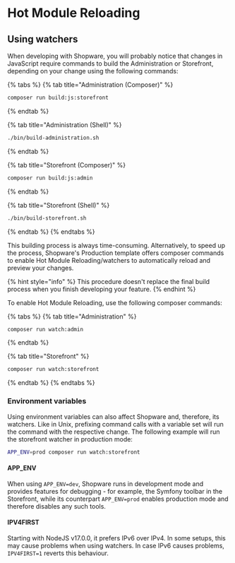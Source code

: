 # Hot Module Reloading

## Using watchers

When developing with Shopware, you will probably notice that changes in JavaScript require commands to build the Administration or Storefront, depending on your change using the following commands:

{% tabs %}
{% tab title="Administration (Composer)" %}

```bash
composer run build:js:storefront
```

{% endtab %}

{% tab title="Administration (Shell)" %}

```bash
./bin/build-administration.sh
```

{% endtab %}

{% tab title="Storefront (Composer)" %}

```bash
composer run build:js:admin
```

{% endtab %}

{% tab title="Storefront (Shell)" %}

```bash
./bin/build-storefront.sh
```

{% endtab %}
{% endtabs %}

This building process is always time-consuming. Alternatively, to speed up the process, Shopware's Production template offers composer commands to enable Hot Module Reloading/watchers to automatically reload and preview your changes.

{% hint style="info" %}
This procedure doesn't replace the final build process when you finish developing your feature.
{% endhint %}

To enable Hot Module Reloading, use the following composer commands:

{% tabs %}
{% tab title="Administration" %}

```bash
composer run watch:admin
```

{% endtab %}

{% tab title="Storefront" %}

```bash
composer run watch:storefront
```

{% endtab %}
{% endtabs %}

### Environment variables

Using environment variables can also affect Shopware and, therefore, its watchers. Like in Unix, prefixing command calls with a variable set will run the command with the respective change. The following example will run the storefront watcher in production mode:

```bash
APP_ENV=prod composer run watch:storefront
```

#### APP_ENV

When using `APP_ENV=dev`, Shopware runs in development mode and provides features for debugging - for example, the Symfony toolbar in the Storefront, while its counterpart `APP_ENV=prod` enables production mode and therefore disables any such tools.

#### IPV4FIRST

Starting with NodeJS v17.0.0, it prefers IPv6 over IPv4. In some setups, this may cause problems when using watchers.
In case IPv6 causes problems, `IPV4FIRST=1` reverts this behaviour.
